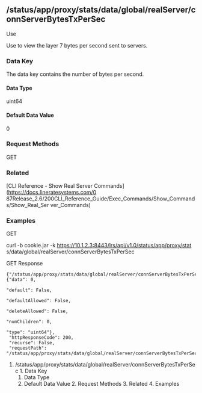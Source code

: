 ## /status/app/proxy/stats/data/global/realServer/connServerBytesTxPerSec

Use

Use to view the layer 7 bytes per second sent to servers.

### Data Key

The data key contains the number of bytes per second.

#### Data Type

uint64

#### Default Data Value

0

### Request Methods

GET

### Related

[CLI Reference - Show Real Server Commands](https://docs.lineratesystems.com/0
87Release_2.6/200CLI_Reference_Guide/Exec_Commands/Show_Commands/Show_Real_Ser
ver_Commands)

### Examples

GET

curl -b cookie.jar -k https://10.1.2.3:8443/lrs/api/v1.0/status/app/proxy/stat
s/data/global/realServer/connServerBytesTxPerSec

GET Response

    
    {"/status/app/proxy/stats/data/global/realServer/connServerBytesTxPerSec": {"data": 0,
                                                                                 "default": False,
                                                                                 "defaultAllowed": False,
                                                                                 "deleteAllowed": False,
                                                                                 "numChildren": 0,
                                                                                 "type": "uint64"},
     "httpResponseCode": 200,
     "recurse": False,
     "requestPath": "/status/app/proxy/stats/data/global/realServer/connServerBytesTxPerSec"}
    

  1. /status/app/proxy/stats/data/global/realServer/connServerBytesTxPerSec
    1. Data Key
      1. Data Type
      2. Default Data Value
    2. Request Methods
    3. Related
    4. Examples

